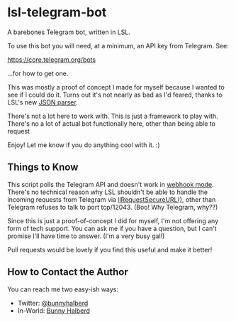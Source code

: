 # lsl-telegram-bot
A barebones Telegram bot, written in LSL.

To use this bot you will need, at a minimum, an API key from Telegram. See:

https://core.telegram.org/bots

...for how to get one.

This was mostly a proof of concept I made for myself because I wanted to see if I could do it. Turns out it's not nearly as bad as I'd feared, thanks to LSL's new [JSON parser](http://wiki.secondlife.com/wiki/Json_usage_in_LSL).

There's not a lot here to work with. This is just a framework to play with. There's no a lot of actual bot functionally here, other than being able to request 

Enjoy! Let me know if you do anything cool with it. :)



## Things to Know

This script polls the Telegram API and doesn't work in [webhook mode](https://core.telegram.org/bots/api#setwebhook). There's no technical reason why LSL shouldn't be able to handle the incoming requests from Telegram via [llRequestSecureURL()](http://wiki.secondlife.com/wiki/LlRequestSecureURL), other than Telegram refuses to talk to port tcp/12043. (Boo! Why Telegram, why??)

Since this is just a proof-of-concept I did for myself, I'm not offering any form of tech support. You can ask me if you have a question, but I can't promise I'll have time to answer. (I'm a very busy gal!)

Pull requests would be lovely if you find this useful and make it better!



## How to Contact the Author

You can reach me two easy-ish ways:

* Twitter: [@bunnyhalberd](https://twitter.com/bunnyhalberd)
* In-World: [Bunny Halberd](https://my.secondlife.com/bunny.halberd) 
